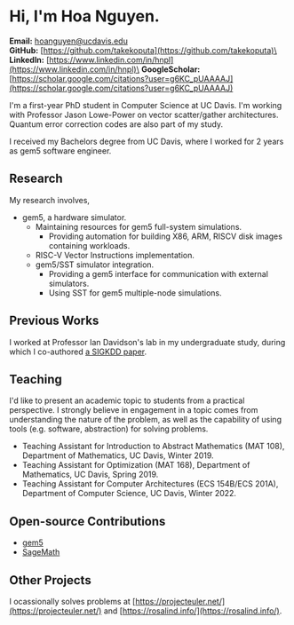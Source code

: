 # Hi, I'm Hoa Nguyen.
**Email:** hoanguyen@ucdavis.edu\
**GitHub:** [https://github.com/takekoputa](https://github.com/takekoputa)\
**LinkedIn:** [https://www.linkedin.com/in/hnpl](https://www.linkedin.com/in/hnpl)\
**GoogleScholar:** [https://scholar.google.com/citations?user=g6KC_pUAAAAJ](https://scholar.google.com/citations?user=g6KC_pUAAAAJ)

I'm a first-year PhD student in Computer Science at UC Davis.
I'm working with Professor Jason Lowe-Power on vector scatter/gather architectures.
Quantum error correction codes are also part of my study.

I received my Bachelors degree from UC Davis, where I worked for 2 years as gem5 software engineer.

## Research
My research involves,

- gem5, a hardware simulator.
  - Maintaining resources for gem5 full-system simulations.
    - Providing automation for building X86, ARM, RISCV disk images containing workloads. 
  - RISC-V Vector Instructions implementation.
  - gem5/SST simulator integration.
    - Providing a gem5 interface for communication with external simulators.
    - Using SST for gem5 multiple-node simulations.

## Previous Works
I worked at Professor Ian Davidson's lab in my undergraduate study, during which I co-authored [a SIGKDD paper](https://scholar.google.com/citations?view_op=view_citation&hl=en&user=g6KC_pUAAAAJ&citation_for_view=g6KC_pUAAAAJ:u5HHmVD_uO8C).

## Teaching
I'd like to present an academic topic to students from a practical perspective.
I strongly believe in engagement in a topic comes from understanding the nature of the problem, as well as the capability of using tools (e.g. software, abstraction) for solving problems.

- Teaching Assistant for Introduction to Abstract Mathematics (MAT 108), Department of Mathematics, UC Davis, Winter 2019.
- Teaching Assistant for Optimization (MAT 168), Department of Mathematics, UC Davis, Spring 2019.
- Teaching Assistant for Computer Architectures (ECS 154B/ECS 201A), Department of Computer Science, UC Davis, Winter 2022.

## Open-source Contributions
- [gem5](https://gem5-review.googlesource.com/q/owner:hoanguyen%2540ucdavis.edu)
- [SageMath](https://github.com/sagemath/sage/commits?author=takekoputa)

## Other Projects
I ocassionally solves problems at [https://projecteuler.net/](https://projecteuler.net/) and [https://rosalind.info/](https://rosalind.info/).
